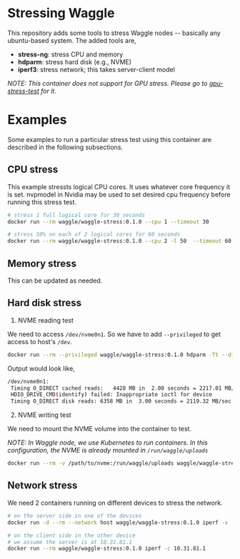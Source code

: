 # Stressing Waggle
This repository adds some tools to stress Waggle nodes -- basically any ubuntu-based system. The added tools are,

- __stress-ng__: stress CPU and memory
- __hdparm__: stress hard disk (e.g., NVME)
- __iperf3__: stress network; this takes server-client model

_NOTE: This container does not support for GPU stress. Please go to [gpu-stress-test](https://github.com/waggle-sensor/gpu-stress-test) for it._

# Examples
Some examples to run a particular stress test using this container are described in the following subsections.

## CPU stress
This example stressts logical CPU cores. It uses whatever core frequency it is set. nvpmodel in Nvidia may be used to set desired cpu frequency before running this stress test.
```bash
# stress 1 full logical core for 30 seconds
docker run --rm waggle/waggle-stress:0.1.0 --cpu 1 --timeout 30

# stress 50% on each of 2 logical cores for 60 seconds
docker run --rm waggle/waggle-stress:0.1.0 --cpu 2 -l 50  --timeout 60
```

## Memory stress
This can be updated as needed.

## Hard disk stress
1. NVME reading test

We need to access `/dev/nvme0n1`. So we have to add `--privileged` to get access to host's `/dev`.
```bash
docker run --rm --privileged waggle/waggle-stress:0.1.0 hdparm -Tt --direct /dev/nvme0n1
```

Output would look like,
```bash
/dev/nvme0n1:
 Timing O_DIRECT cached reads:   4428 MB in  2.00 seconds = 2217.01 MB/sec
 HDIO_DRIVE_CMD(identify) failed: Inappropriate ioctl for device
 Timing O_DIRECT disk reads: 6358 MB in  3.00 seconds = 2119.32 MB/sec
```

2. NVME writing test

We need to mount the NVME volume into the container to test.

_NOTE: In Waggle node, we use Kubernetes to run containers. In this configuration, the NVME is already mounted in `/run/waggle/uploads`_
```bash
docker run --rm -v /path/to/nvme:/run/waggle/uploads waggle/waggle-stress:0.1.0 bash -c 'mkdir -p /run/waggle/uploads/.stress-test; dd if=/dev/zero of=/run/waggle/uploads/.stress-test/tempfile bs=10M count=512; sync; rm /run/waggle/uploads/.stress-test/tempfile; sync'
```

## Network stress
We need 2 containers running on different devices to stress the network.

```bash
# on the server side in one of the devices
docker run -d --rm --network host waggle/waggle-stress:0.1.0 iperf -s
```

```bash
# on the client side in the other device
# we assume the server is at 10.31.81.1
docker run --rm waggle/waggle-stress:0.1.0 iperf -c 10.31.81.1
```